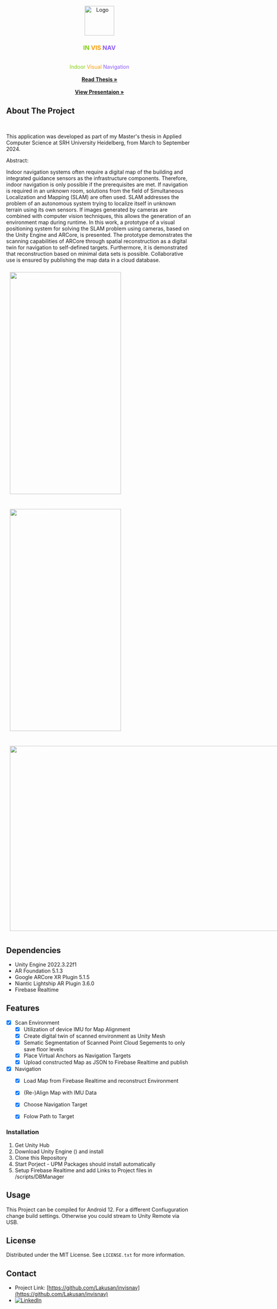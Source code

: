 <!-- PROJECT LOGO -->
<br />
<div align="center">
  <a href="https://github.com/Lakusan/invisnav">
    <img src="README_assets/invisnav_icon.png" alt="Logo" width="80" height="80">
  </a>

<h3 align="center">
<span style="color: #84cc16;">IN</span>
    <span style="color: #f59e0b;">VIS</span>
    <span style="color: #8b5cf6;">NAV</span></h3>

  <p align="center">
    <br />
    <span style="color: #84cc16;">Indoor</span>
    <span style="color: #f59e0b;">Visual</span>
    <span style="color: #8b5cf6;">Navigation</span>
    </br>
    </br>
    <a href="https://github.com/Lakusan/invisnav/blob/develop/MA_Thesis_Andreas_Lakus.pdf"><strong>Read Thesis »</strong></a>
    <br />
    <br />
    <a href="https://github.com/Lakusan/invisnav/blob/main/Kolloquium_Master_Thesis.pdf"><strong>View Presentaion »</strong></a>
</div>


<!-- ABOUT THE PROJECT -->
## About The Project
<div>
    </br>
    <p>
   This application was developed as part of my Master's thesis in Applied Computer Science at SRH University Heidelberg, from March to September 2024.
    </p>
    <p>
    Abstract:
    </p>
    <p>
        Indoor navigation systems often require a digital map of the building and integrated guidance
        sensors as the infrastructure components. Therefore, indoor navigation is only possible if the
        prerequisites are met. If navigation is required in an unknown room, solutions from the field
        of Simultaneous Localization and Mapping (SLAM) are often used. SLAM addresses the
        problem of an autonomous system trying to localize itself in unknown terrain using its own
        sensors. If images generated by cameras are combined with computer vision techniques, this
        allows the generation of an environment map during runtime. In this work, a prototype of a
        visual positioning system for solving the SLAM problem using cameras, based on the Unity
        Engine and ARCore, is presented. The prototype demonstrates the scanning capabilities of
        ARCore through spatial reconstruction as a digital twin for navigation to self-defined targets.
        Furthermore, it is demonstrated that reconstruction based on minimal data sets is possible.
        Collaborative use is ensured by publishing the map data in a cloud database.
    </p>
</div>

<section style="display: grid; grid-template-columns: 1fr 1fr; gap: 20px; text-align: start;">
    <div style="color: white; padding: 10px; width: 95%; height: 96%; margin: 0;">
        <img src="README_assets/screenshot_1.jpg" alt="Screenshot1" width="300" height="600" style="display: block;"></img>
    </div>
    <div style="color: white; padding: 10px; width: 95%; height: 96%; margin: 0;">
        <h3>Scanning</h3>
        <ul>
            <li style="padding: 5px; margin: 5px;">Real-time generation of Meshes (yellowish)</li>
            <li style="padding: 5px; margin: 5px;">Dynamic NavMesh Generation (green)</li>
            <li style="padding: 5px; margin: 5px;">Anchor Placement as Navigation Target (green cube)</li>
        </ul>
    </div>
    <div style="color: white; padding: 10px; width: 95%; height: 96%; margin: 0;">
        <img src="README_assets/screenshot_2.jpg" alt="Screenshot2" width="300" height="600" style="display: block;">
    </div>
    <div style="color: white; padding: 10px; width: 95%; height: 96%; margin: 0;">
        <h3>Navigation</h3>
        <ul>
            <li style="padding: 5px; margin: 5px;">Loadable Map as blue Map Segments</li>
            <li style="padding: 5px; margin: 5px;">Green Dummy Anchors get loaded as Navigation Targets</li>
            <li style="padding: 5px; margin: 5px;">NavMesh gets generated and path can be rentered</li>
        </ul>
    </div>
    <div style="color: white; padding: 10px; width: 95%; height: 96%; margin: 0;">
        <img src="README_assets/screenshot_3.jpg" alt="Screenshot3" width="800" height="500" style="display: block;">
    </div>
    <div style="color: white; padding: 10px; width: 95%; height: 96%; margin: 0;">
        <h3>Mapping</h3>
           <ul>
            <li style="padding: 5px; margin: 5px;">Scan Segments get added to Map, which gehts uploeaded as JSON object</li>
            <li style="padding: 5px; margin: 5px;">If Map is loaded, NavMesh gets regenerated and servers as foundation of path generation to targets</li>
        </ul>
    </div>
</section>


<!-- Dependencies -->
## Dependencies

* Unity Engine 2022.3.22f1
* AR Foundation 5.1.3
* Google ARCore XR Plugin 5.1.5
* Niantic Lightship AR Plugin 3.6.0
* Firebase Realtime


<!-- Feature Set -->
## Features

- [X] Scan Environment
  - [X] Utilization of device IMU for Map Alignment
  - [X] Create digital twin of scanned environment as Unity Mesh
  - [X] Sematic Segmentation of Scanned Point Cloud Segements to only save floor levels
  - [X] Place Virtual Anchors as Navigation Targets
  - [X] Upload constructed Map as JSON to Firebase Realtime and publish
- [X] Navigation
  - [X] Load Map from Firebase Realtime and reconstruct Environment
  - [X] (Re-)Align Map with IMU Data
  - [X] Choose Navigation Target
  - [X] Folow Path to Target


### Installation

1. Get Unity Hub
2. Download Unity Engine () and install
3. Clone this Repository
4. Start Porject - UPM Packages should install automatically
5. Setup Firebase Realtime and add Links to Project files in /scripts/DBManager

<!-- USAGE EXAMPLES -->
## Usage

This Project can be compiled for Android 12. For a different Confiuguration change build settings.
Otherwise you could stream to Unity Remote via USB.
</br>


<!-- LICENSE -->
## License

Distributed under the MIT License. See `LICENSE.txt` for more information.
</br>

<!-- CONTACT -->
## Contact

* Project Link: [https://github.com/Lakusan/invisnav](https://github.com/Lakusan/invisnav)
* [![LinkedIn][linkedin-shield]][linkedin-url]

<!-- MARKDOWN LINKS & IMAGES -->
<!-- https://www.markdownguide.org/basic-syntax/#reference-style-links -->
[issues-shield]: https://img.shields.io/github/issues/github_username/repo_name.svg?style=for-the-badge
[issues-url]: https://github.com/Lakusan/invisnav/issues
[license-shield]: https://img.shields.io/github/license/github_username/repo_name.svg?style=for-the-badge
[license-url]: https://github.com/Lakusan/invisnav/blob/master/LICENSE.txt
[linkedin-shield]: https://img.shields.io/badge/-LinkedIn-black.svg?style=for-the-badge&logo=linkedin&colorB=555
[linkedin-url]: https://www.linkedin.com/in/lakusan